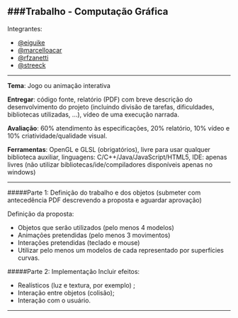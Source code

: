 ###Trabalho - Computação Gráfica
---

Integrantes: 
- [@eiguike](https://github.com/eiguike)
- [@marcelloacar](https://github.com/marcelloacar)
- [@rfzanetti](https://github.com/rfzanetti)
- [@streeck](https://github.com/streeck)

---

**Tema**: Jogo ou animação interativa

**Entregar**: código fonte, relatório (PDF) com breve descrição do desenvolvimento do projeto (incluindo divisão de tarefas, dificuldades, bibliotecas utilizadas, ...), vídeo de uma execução narrada.

**Avaliação**: 60% atendimento às especificações, 20% relatório, 10% vídeo e 10% criatividade/qualidade visual.

**Ferramentas**: OpenGL e GLSL (obrigatórios), livre para usar qualquer biblioteca auxiliar, linguagens: C/C++/Java/JavaScript/HTML5, IDE: apenas livres (não utilizar bibliotecas/ide/compiladores disponíveis apenas no windows)

---

#####Parte 1: Definição do trabalho e dos objetos (submeter com antecedência PDF descrevendo a proposta e aguardar aprovação)

Definição da proposta:
- Objetos que serão utilizados (pelo menos 4 modelos)
- Animações pretendidas (pelo menos 3 movimentos)
- Interações pretendidas (teclado e mouse)
- Utilizar pelo menos um modelos de cada representado por superfícies curvas.

#####Parte 2: Implementação
Incluir efeitos:
- Realísticos (luz e textura, por exemplo) ;
- Interação entre objetos (colisão);
- Interação com o usuário.

---
